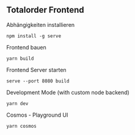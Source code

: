 ## Totalorder Frontend

Abhängigkeiten installieren
```
npm install -g serve
```

Frontend bauen
```
yarn build
```

Frontend Server starten
```
serve --port 8080 build
```


Development Mode (with custom node backend)
```
yarn dev
```

Cosmos - Playground UI
```
yarn cosmos
```